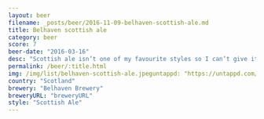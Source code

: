 ```yaml
---
layout: beer
filename: _posts/beer/2016-11-09-belhaven-scottish-ale.md
title: Belhaven scottish ale
category: beer
score: 7
beer-date: "2016-03-16"
desc: "Scottish ale isn’t one of my favourite styles so I can’t give it a top rating"
permalink: /beer/:title.html
img: /img/list/belhaven-scottish-ale.jpeguntappd: "https://untappd.com/b/belhaven-brewery-scottish-ale/2247"
country: "Scotland"
brewery: "Belhaven Brewery"
breweryURL: "breweryURL"
style: "Scottish Ale"
---
```

